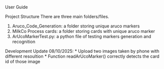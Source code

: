 User Guide

Project Structure
There are three main folders/files.
1. Aruco_Code_Generation: a folder storing unique aruco markers
2. MilkCo Process cards: a folder storing cards with unique aruco marker
3. ArUcoMarkerTest.py: a python file of testing markers generation and recognition


Development Update
  08/10/2025: 
    * Upload two images taken by phone with different resoultion
    * Function readArUcoMarker() correctly detects the card id of those image
